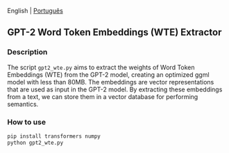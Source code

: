 English | [Português](README.pt.md)

## GPT-2 Word Token Embeddings (WTE) Extractor

### Description
The script `gpt2_wte.py` aims to extract the weights of Word Token Embeddings (WTE) from the GPT-2 model, creating an optimized ggml model with less than 80MB.
The embeddings are vector representations that are used as input in the GPT-2 model.
By extracting these embeddings from a text, we can store them in a vector database for performing semantics.

### How to use
```bash
pip install transformers numpy
python gpt2_wte.py
```